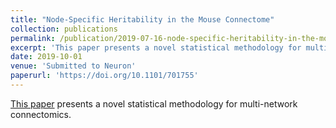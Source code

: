 ```yaml
---
title: "Node-Specific Heritability in the Mouse Connectome"
collection: publications
permalink: /publication/2019-07-16-node-specific-heritability-in-the-mouse-connectome
excerpt: 'This paper presents a novel statistical methodology for multi-network connectomics.'
date: 2019-10-01
venue: 'Submitted to Neuron'
paperurl: 'https://doi.org/10.1101/701755'
---
```

[This paper](https://doi.org/10.1101/701755) presents a novel statistical methodology for multi-network connectomics.